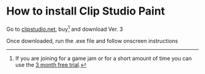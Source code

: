 # How to install Clip Studio Paint

Go to [clipstudio.net](https://www.clipstudio.net/en/), buy[^5] and download Ver. 3

Once downloaded, run the .exe file and follow onscreen instructions

[^5]: If you are joining for a game jam or for a short amount of time you can use the [3 month free trial](https://www.clipstudio.net/en/purchase/trial/?shortlink=4eswztj3&pid=Trial_en&af_xp=custom&source_caller=ui).